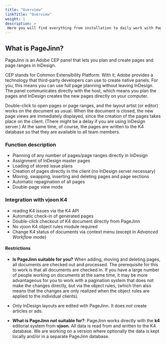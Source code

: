 ```yaml
---
title: "Overview"
linkTitle: "Overview"
weight: 1
description: >
 Here you will find everything from installation to daily work with PageJinn.
---
```




## What is PageJinn?

PageJinn is an Adobe CEP panel that lets you plan and create pages and page ranges in InDesign. 

CEP stands for Common Extensibility Platform. With it, Adobe provides a technology that third-party developers can use to create native panels. For you, this means you can use full page planning without leaving InDesign. The panel communicates directly with the host, which means you plan the pages and InDesign creates the new pages directly on your computer.

Double-click to open pages or page ranges, and the layout artist (or editor) works on the document as usual. When the document is closed, the new page views are immediately displayed, since the creation of the pages takes place on the client. (There might be a delay if you are using InDesign server.) At the same time, of course, the pages are written to the K4 database so that they are available to all team members.

### Function description

* Planning of any number of pages/page ranges directly in InDesign
* Assignment of InDesign master pages
* Loading of stored issue plans
* Creation of pages directly in the client (no InDesign server necessary)
* Moving, swapping, inserting and deleting pages and page sections
* Automatic repagination of all pages
* Double-page view mode 

### Integration with vjoon K4

* reading K4 issues via the K4 API
* Automatic check-in of generated pages
* Double-click checkout of K4 document directly from PageJinn
* No vjoon K4 object rules module required
* Change K4 status of documents via context menu (except in *Advanced Workflow* mode)


#### Restrictions

* **Is PageJinn suitable for you?** When adding, moving and deleting pages, all documents are checked out and processed. The prerequisite for this to work is that all documents are checked in. If you have a large number of people working on documents at the same time, it may be more advantageous for you to work with a pagination system that does not make the changes directly, but via the object rules, (which then also means that the changes are only realized when the object rules are applied to the individual clients). 

* Only InDesign layouts are edited with PageJinn. It does *not* create articles or ads.


* **What is PageJinn *not* suitable for?**: PageJinn works directly with the **k4** editorial system from **vjoon**. All data is read from and written to the K4 database. We are working on a version where optionally the data is kept locally and/or in a separate PageJinn database.